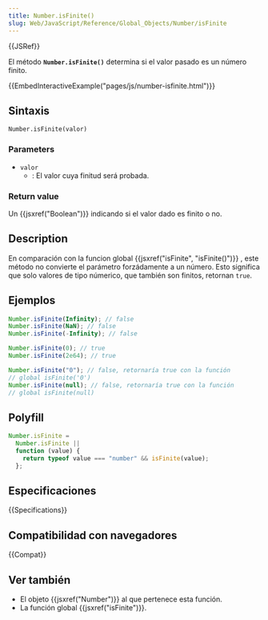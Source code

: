 ```yaml
---
title: Number.isFinite()
slug: Web/JavaScript/Reference/Global_Objects/Number/isFinite
---
```


{{JSRef}}

El método **`Number.isFinite()`** determina si el valor pasado es un número finito.

{{EmbedInteractiveExample("pages/js/number-isfinite.html")}}

## Sintaxis

```
Number.isFinite(valor)
```

### Parameters

- `valor`
  - : El valor cuya finitud será probada.

### Return value

Un {{jsxref("Boolean")}} indicando si el valor dado es finito o no.

## Description

En comparación con la funcion global {{jsxref("isFinite", "isFinite()")}} , este método no convierte el parámetro forzádamente a un número. Esto significa que solo valores de tipo númerico, que también son finitos, retornan `true`.

## Ejemplos

```js
Number.isFinite(Infinity); // false
Number.isFinite(NaN); // false
Number.isFinite(-Infinity); // false

Number.isFinite(0); // true
Number.isFinite(2e64); // true

Number.isFinite("0"); // false, retornaría true con la función
// global isFinite('0')
Number.isFinite(null); // false, retornaría true con la función
// global isFinite(null)
```

## Polyfill

```js
Number.isFinite =
  Number.isFinite ||
  function (value) {
    return typeof value === "number" && isFinite(value);
  };
```

## Especificaciones

{{Specifications}}

## Compatibilidad con navegadores

{{Compat}}

## Ver también

- El objeto {{jsxref("Number")}} al que pertenece esta función.
- La función global {{jsxref("isFinite")}}.
